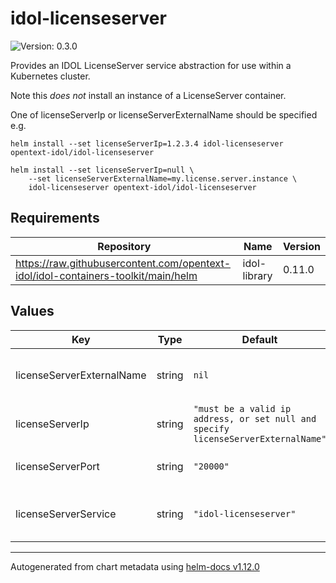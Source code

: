 # idol-licenseserver

![Version: 0.3.0](https://img.shields.io/badge/Version-0.3.0-informational?style=flat-square)

Provides an IDOL LicenseServer service abstraction for use within a Kubernetes cluster.

Note this _does not_ install an instance of a LicenseServer container.

One of licenseServerIp or licenseServerExternalName should be specified e.g.

```
helm install --set licenseServerIp=1.2.3.4 idol-licenseserver opentext-idol/idol-licenseserver
```

```
helm install --set licenseServerIp=null \
    --set licenseServerExternalName=my.license.server.instance \
    idol-licenseserver opentext-idol/idol-licenseserver
```

## Requirements

| Repository | Name | Version |
|------------|------|---------|
| https://raw.githubusercontent.com/opentext-idol/idol-containers-toolkit/main/helm | idol-library | 0.11.0 |

## Values

| Key | Type | Default | Description |
|-----|------|---------|-------------|
| licenseServerExternalName | string | `nil` | External DNS name of a LicenseServer instance |
| licenseServerIp | string | `"must be a valid ip address, or set null and specify licenseServerExternalName"` | IP address of the LicenseServer instance |
| licenseServerPort | string | `"20000"` | ACI port of the LicenseServer instance |
| licenseServerService | string | `"idol-licenseserver"` | Name of the Service/Endpoint this chart creates |

----------------------------------------------
Autogenerated from chart metadata using [helm-docs v1.12.0](https://github.com/norwoodj/helm-docs/releases/v1.12.0)